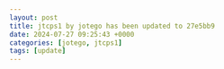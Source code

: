 ```yaml
---
layout: post
title: jtcps1 by jotego has been updated to 27e5bb9
date: 2024-07-27 09:25:43 +0000
categories: [jotego, jtcps1]
tags: [update]
---
```


